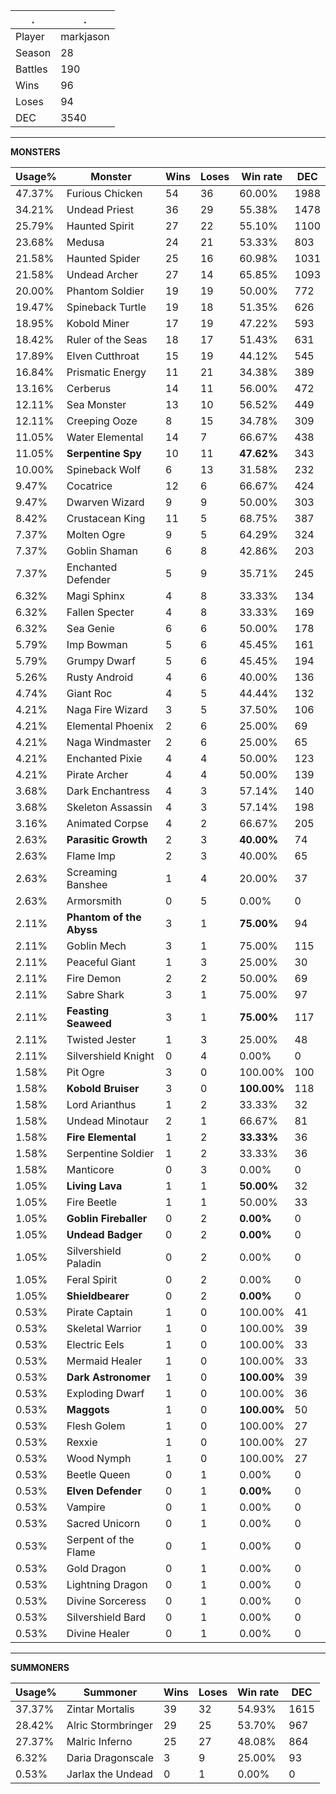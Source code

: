 .|.
|-|-
Player|markjason
Season|28
Battles|190
Wins|96
Loses|94
DEC|3540

---
**MONSTERS**

Usage%|Monster|Wins|Loses|Win rate|DEC|
-|-|-|-|-|-|
47.37%|Furious Chicken|54|36|60.00%|1988|
34.21%|Undead Priest|36|29|55.38%|1478|
25.79%|Haunted Spirit|27|22|55.10%|1100|
23.68%|Medusa|24|21|53.33%|803|
21.58%|Haunted Spider|25|16|60.98%|1031|
21.58%|Undead Archer|27|14|65.85%|1093|
20.00%|Phantom Soldier|19|19|50.00%|772|
19.47%|Spineback Turtle|19|18|51.35%|626|
18.95%|Kobold Miner|17|19|47.22%|593|
18.42%|Ruler of the Seas|18|17|51.43%|631|
17.89%|Elven Cutthroat|15|19|44.12%|545|
16.84%|Prismatic Energy|11|21|34.38%|389|
13.16%|Cerberus|14|11|56.00%|472|
12.11%|Sea Monster|13|10|56.52%|449|
12.11%|Creeping Ooze|8|15|34.78%|309|
11.05%|Water Elemental|14|7|66.67%|438|
11.05%|**Serpentine Spy**|10|11|**47.62%**|343|
10.00%|Spineback Wolf|6|13|31.58%|232|
9.47%|Cocatrice|12|6|66.67%|424|
9.47%|Dwarven Wizard|9|9|50.00%|303|
8.42%|Crustacean King|11|5|68.75%|387|
7.37%|Molten Ogre|9|5|64.29%|324|
7.37%|Goblin Shaman|6|8|42.86%|203|
7.37%|Enchanted Defender|5|9|35.71%|245|
6.32%|Magi Sphinx|4|8|33.33%|134|
6.32%|Fallen Specter|4|8|33.33%|169|
6.32%|Sea Genie|6|6|50.00%|178|
5.79%|Imp Bowman|5|6|45.45%|161|
5.79%|Grumpy Dwarf|5|6|45.45%|194|
5.26%|Rusty Android|4|6|40.00%|136|
4.74%|Giant Roc|4|5|44.44%|132|
4.21%|Naga Fire Wizard|3|5|37.50%|106|
4.21%|Elemental Phoenix|2|6|25.00%|69|
4.21%|Naga Windmaster|2|6|25.00%|65|
4.21%|Enchanted Pixie|4|4|50.00%|123|
4.21%|Pirate Archer|4|4|50.00%|139|
3.68%|Dark Enchantress|4|3|57.14%|140|
3.68%|Skeleton Assassin|4|3|57.14%|198|
3.16%|Animated Corpse|4|2|66.67%|205|
2.63%|**Parasitic Growth**|2|3|**40.00%**|74|
2.63%|Flame Imp|2|3|40.00%|65|
2.63%|Screaming Banshee|1|4|20.00%|37|
2.63%|Armorsmith|0|5|0.00%|0|
2.11%|**Phantom of the Abyss**|3|1|**75.00%**|94|
2.11%|Goblin Mech|3|1|75.00%|115|
2.11%|Peaceful Giant|1|3|25.00%|30|
2.11%|Fire Demon|2|2|50.00%|69|
2.11%|Sabre Shark|3|1|75.00%|97|
2.11%|**Feasting Seaweed**|3|1|**75.00%**|117|
2.11%|Twisted Jester|1|3|25.00%|48|
2.11%|Silvershield Knight|0|4|0.00%|0|
1.58%|Pit Ogre|3|0|100.00%|100|
1.58%|**Kobold Bruiser**|3|0|**100.00%**|118|
1.58%|Lord Arianthus|1|2|33.33%|32|
1.58%|Undead Minotaur|2|1|66.67%|81|
1.58%|**Fire Elemental**|1|2|**33.33%**|36|
1.58%|Serpentine Soldier|1|2|33.33%|36|
1.58%|Manticore|0|3|0.00%|0|
1.05%|**Living Lava**|1|1|**50.00%**|32|
1.05%|Fire Beetle|1|1|50.00%|33|
1.05%|**Goblin Fireballer**|0|2|**0.00%**|0|
1.05%|**Undead Badger**|0|2|**0.00%**|0|
1.05%|Silvershield Paladin|0|2|0.00%|0|
1.05%|Feral Spirit|0|2|0.00%|0|
1.05%|**Shieldbearer**|0|2|**0.00%**|0|
0.53%|Pirate Captain|1|0|100.00%|41|
0.53%|Skeletal Warrior|1|0|100.00%|39|
0.53%|Electric Eels|1|0|100.00%|33|
0.53%|Mermaid Healer|1|0|100.00%|33|
0.53%|**Dark Astronomer**|1|0|**100.00%**|39|
0.53%|Exploding Dwarf|1|0|100.00%|36|
0.53%|**Maggots**|1|0|**100.00%**|50|
0.53%|Flesh Golem|1|0|100.00%|27|
0.53%|Rexxie|1|0|100.00%|27|
0.53%|Wood Nymph|1|0|100.00%|27|
0.53%|Beetle Queen|0|1|0.00%|0|
0.53%|**Elven Defender**|0|1|**0.00%**|0|
0.53%|Vampire|0|1|0.00%|0|
0.53%|Sacred Unicorn|0|1|0.00%|0|
0.53%|Serpent of the Flame|0|1|0.00%|0|
0.53%|Gold Dragon|0|1|0.00%|0|
0.53%|Lightning Dragon|0|1|0.00%|0|
0.53%|Divine Sorceress|0|1|0.00%|0|
0.53%|Silvershield Bard|0|1|0.00%|0|
0.53%|Divine Healer|0|1|0.00%|0|

---
**SUMMONERS**

Usage%|Summoner|Wins|Loses|Win rate|DEC|
-|-|-|-|-|-|
37.37%|Zintar Mortalis|39|32|54.93%|1615|
28.42%|Alric Stormbringer|29|25|53.70%|967|
27.37%|Malric Inferno|25|27|48.08%|864|
6.32%|Daria Dragonscale|3|9|25.00%|93|
0.53%|Jarlax the Undead|0|1|0.00%|0|
